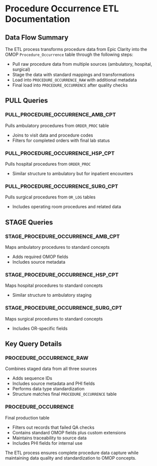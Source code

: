 
# Procedure Occurrence ETL Documentation

## Data Flow Summary
The ETL process transforms procedure data from Epic Clarity into the OMOP `Procedure_Occurrence` table through the following steps:

- Pull raw procedure data from multiple sources (ambulatory, hospital, surgical)
- Stage the data with standard mappings and transformations
- Load into `PROCEDURE_OCCURRENCE_RAW` with additional metadata
- Final load into `PROCEDURE_OCCURRENCE` after quality checks

## PULL Queries

### PULL_PROCEDURE_OCCURRENCE_AMB_CPT
Pulls ambulatory procedures from `ORDER_PROC` table
- Joins to visit data and procedure codes
- Filters for completed orders with final lab status

### PULL_PROCEDURE_OCCURRENCE_HSP_CPT
Pulls hospital procedures from `ORDER_PROC`
- Similar structure to ambulatory but for inpatient encounters

### PULL_PROCEDURE_OCCURRENCE_SURG_CPT
Pulls surgical procedures from `OR_LOG` tables
- Includes operating room procedures and related data

## STAGE Queries

### STAGE_PROCEDURE_OCCURRENCE_AMB_CPT
Maps ambulatory procedures to standard concepts
- Adds required OMOP fields
- Includes source metadata

### STAGE_PROCEDURE_OCCURRENCE_HSP_CPT
Maps hospital procedures to standard concepts
- Similar structure to ambulatory staging

### STAGE_PROCEDURE_OCCURRENCE_SURG_CPT
Maps surgical procedures to standard concepts
- Includes OR-specific fields

## Key Query Details

### PROCEDURE_OCCURRENCE_RAW
Combines staged data from all three sources
- Adds sequence IDs
- Includes source metadata and PHI fields
- Performs data type standardization
- Structure matches final `PROCEDURE_OCCURRENCE` table

### PROCEDURE_OCCURRENCE
Final production table
- Filters out records that failed QA checks
- Contains standard OMOP fields plus custom extensions
- Maintains traceability to source data
- Includes PHI fields for internal use

The ETL process ensures complete procedure data capture while maintaining data quality and standardization to OMOP concepts.

